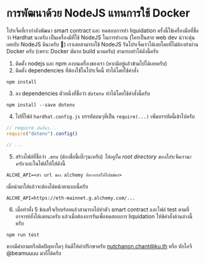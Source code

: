 # การพัฒนาด้วย NodeJS แทนการใช้ Docker

โปรเจ็คที่เรากำลังพัฒนา smart contract และ ทดสอบการทำ liquidation ครั้งนี้ใช้เครื่องมือที่ชื่อว่า Hardhat นะครับ เป็นเครื่องมีที่ใช้ NodeJS ในการทำงาน (ใครเป็นสาย web dev น่าจะคุ้นเคยกับ NodeJS ดีนะครับ 🙂) เราเลยสามารถใช้ NodeJS  รันโปรเจ็คเราได้เลยโดยที่ไม่ต้องทำผ่าน Docker ครับ (เพราะ Docker มันรอ build นานครับ) สามารถทำได้ดังนี้ครับ

1. ติดตั้ง nodejs และ npm ลงบนเครื่องของเรา (หากมีอยู่แล้วข้ามไปได้เลยครับ)
2. ติดตั้ง dependencies ที่ต้องใช้ในโปรเจ็คนี้ ทำได้โดยใช้คำสั่ง
```shell
npm install
``` 
3. ลง dependencies ตัวหนึ่งที่ชื่อว่า `dotenv` ทำได้โดยใช้คำสั่งนี้ครับ
```shell
npm install --save dotenv
```
4. ไปที่ไฟล์ `hardhat.config.js` บรรทัดบนๆที่เป็น `require(...)` เพิ่มบรรทัดนี้เข้าไปครับ

```js
// require อันอื่นๆ...
require("dotenv").config()

// ...
```

5. สร้างไฟล์ที่ชื่อว่า `.env` (ต้องชื่อนี้เป๊ะๆนะครับ) *ให้อยู่ใน root directory ของโปรเจ็คเรานะครับ* และในไฟล์ให้ใส่ดังนี้

```
ALCHE_API=<ตัว url ของ alchemy ที่อาจารย์ให้ไปสมัคร>
```

เมื่อนำมาใส่แล้วจะต้องได้หน้าตาแบบนี้ครับ
```
ALCHE_API=https://eth-mainnet.g.alchemy.com/...
```
6. เมื่อทำทั้ง 5 ข้อเสร็จเรียบร้อยแล้วสามารถไปทำตัว smart contract และไฟล์ test ตามที่อาจารย์สั่งได้เลยนะครับ แล้วเมื่อต้องการรันเพื่อทดสอบการ liquidation ให้ช้คำสั่งด้านล่างนี้ครับ
```shell
npm run test
```

หากมีคำถามหรือติดปัญหาใดๆ ยินดีให้คำปรึกษาครับ
nutchanon.chant@ku.th หรือ ทักไอจี @beamuuuu มาก็ได้ครับ
